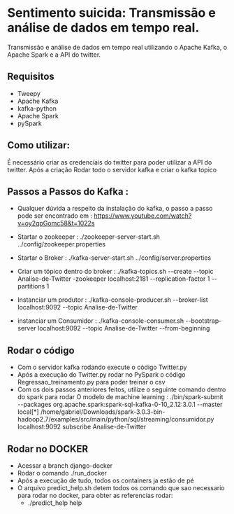 # Sentimento suicida: Transmissão e análise de dados em tempo real.
Transmissão e análise de dados em tempo real utilizando o Apache Kafka, o Apache Spark e a API do twitter.

## Requisitos

* Tweepy
* Apache Kafka
* kafka-python
* Apache Spark
* pySpark


## Como utilizar:
É necessário criar as credenciais do twitter para poder utilizar a API do twitter. Após a criação Rodar todo o servidor kafka e criar o kafka topico

## Passos a Passos do Kafka : 
* Qualquer dúvida a respeito da instalação do kafka, o passo a passo pode ser encontrado em : https://www.youtube.com/watch?v=oy2qpGomc58&t=1022s
* Startar o zookeeper : ./zookeeper-server-start.sh ../config/zookeeper.properties

* Startar o Broker : ./kafka-server-start.sh ../config/server.properties

* Criar um tópico dentro do broker : ./kafka-topics.sh --create --topic Analise-de-Twitter -zookeeper localhost:2181 --replication-factor 1 --partitions 1

* Instanciar um produtor : ./kafka-console-producer.sh --broker-list localhost:9092 --topic Analise-de-Twitter
* instanciar um Consumidor : ./kafka-console-consumer.sh --bootstrap-server localhost:9092 --topic Analise-de-Twitter --from-beginning

## Rodar o código 
* Com o servidor kafka rodando execute o código Twitter.py
* Após a execução do Twitter.py rodar no PySpark o código Regressao_treinamento.py para poder treinar o csv 
* Com os dois passos anteriores feitos, utilize o seguinte comando dentro do spark para rodar O modelo de machine learning : 
./bin/spark-submit --packages org.apache.spark:spark-sql-kafka-0-10_2.12:3.0.1 --master local[*] /home/gabriel/Downloads/spark-3.0.3-bin-hadoop2.7/examples/src/main/python/sql/streaming/consumidor.py localhost:9092 subscribe Analise-de-Twitter

## Rodar no DOCKER
* Acessar a branch django-docker
* Rodar o comando ./run_docker
* Após a execução de tudo, todos os containers ja estão de pé 
* O arquivo predict_help.sh detem todos os comando que sao necessario para rodar no docker, para obter as referencias rodar: 
    * ./predict_help help 




